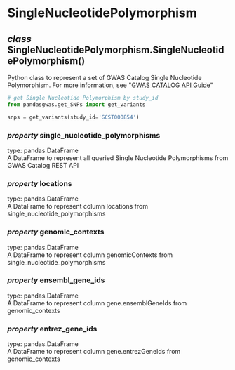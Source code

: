 # SingleNucleotidePolymorphism
## *class* SingleNucleotidePolymorphism.SingleNucleotidePolymorphism()

Python class to represent a set of GWAS Catalog Single Nucleotide Polymorphism. For more information, see "[GWAS CATALOG API Guide](https://www.ebi.ac.uk/gwas/rest/docs/api)"

```Python
# get Single Nucleotide Polymorphism by study_id
from pandasgwas.get_SNPs import get_variants

snps = get_variants(study_id='GCST000854')
```
### *property* single_nucleotide_polymorphisms
type: pandas.DataFrame  
A DataFrame to represent all queried Single Nucleotide Polymorphisms from GWAS Catalog REST API

### *property* locations
type: pandas.DataFrame  
A DataFrame to represent column locations from single_nucleotide_polymorphisms

### *property* genomic_contexts
type: pandas.DataFrame  
A DataFrame to represent column genomicContexts from single_nucleotide_polymorphisms

### *property* ensembl_gene_ids
type: pandas.DataFrame  
A DataFrame to represent column gene.ensemblGeneIds from genomic_contexts

### *property* entrez_gene_ids
type: pandas.DataFrame  
A DataFrame to represent column gene.entrezGeneIds from genomic_contexts